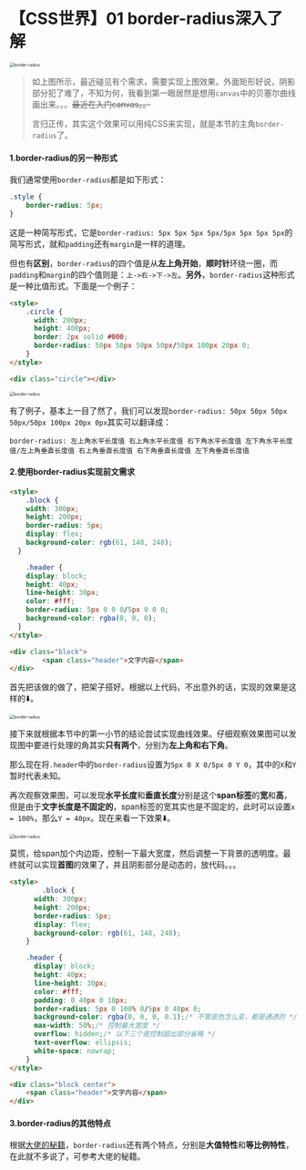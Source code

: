 # 【CSS世界】01  border-radius深入了解



<img src="/Users/xingchen/Documents/GitHub/Basic/css/images/css01-1.png" alt="border-radius" style="zoom:50%;" />

> 如上图所示，最近碰见有个需求，需要实现上图效果。外面矩形好说，阴影部分犯了难了，不知为何，我看到第一眼居然是想用``canvas``中的贝塞尔曲线画出来。。。~~最近在入门canvas。。~~
>
> 言归正传，其实这个效果可以用纯CSS来实现，就是本节的主角``border-radius``了。

#### 1.border-radius的另一种形式

我们通常使用``border-radius``都是如下形式：

```css
.style {
	border-radius: 5px;
}
```

这是一种简写形式，它是``border-radius: 5px 5px 5px 5px/5px 5px 5px 5px``的简写形式，就和``padding``还有``margin``是一样的道理。

但也有**区别**，``border-radius``的四个值是从**左上角开始**，**顺时针**环绕一圈，而``padding``和``margin``的四个值则是：``上->右->下->左``。**另外**，``border-radius``这种形式是一种比值形式。下面是一个例子：

```html
<style>
    .circle {
      width: 200px;
      height: 400px;
      border: 2px solid #000;
      border-radius: 50px 50px 50px 50px/50px 100px 20px 0;
    }
</style>

<div class="circle"></div>
```

<img src="/Users/xingchen/Documents/GitHub/Basic/css/images/css01-2.png" alt="border-radius" style="zoom:50%;" />

有了例子，基本上一目了然了，我们可以发现``border-radius: 50px 50px 50px 50px/50px 100px 20px 0px``其实可以翻译成：

```
border-radius: 左上角水平长度值 右上角水平长度值 右下角水平长度值 左下角水平长度值/左上角垂直长度值 右上角垂直长度值 右下角垂直长度值 左下角垂直长度值
```

#### 2.使用border-radius实现前文需求

```html
<style>
	.block {
    width: 300px;
    height: 200px;
    border-radius: 5px;
    display: flex;
    background-color: rgb(61, 148, 248);
  }

	.header {
    display: block;
    height: 40px;
    line-height: 30px;
    color: #fff;
    border-radius: 5px 0 0 0/5px 0 0 0;
    background-color: rgba(0, 0, 0);
  }
</style>

<div class="block">
		<span class="header">文字内容</span>
</div>
```

首先把该做的做了，把架子搭好。根据以上代码，不出意外的话，实现的效果是这样的⬇️。

<img src="/Users/xingchen/Documents/GitHub/Basic/css/images/css01-3.png" alt="border-radius" style="zoom:50%;" />

接下来就根据本节中的第一小节的结论尝试实现曲线效果。仔细观察效果图可以发现图中要进行处理的角其实**只有两个**，分别为**左上角和右下角**。

那么现在将``.header``中的``border-radius``设置为``5px 0 X 0/5px 0 Y 0``，其中的``X``和``Y``暂时代表未知。

再次观察效果图，可以发现**水平长度**和**垂直长度**分别是这个**span标签**的**宽**和**高**，但是由于**文字长度是不固定的**，span标签的宽其实也是不固定的，此时可以设置``x = 100%``，那么``Y = 40px``。现在来看一下效果⬇️。

<img src="/Users/xingchen/Documents/GitHub/Basic/css/images/css01-4.png" alt="border-radius" style="zoom:50%;" />

莫慌，给span加个内边距，控制一下最大宽度，然后调整一下背景的透明度。最终就可以实现**首图**的效果了，并且阴影部分是动态的，放代码。。。

```html
<style>
		.block {
      width: 300px;
      height: 200px;
      border-radius: 5px;
      display: flex;
      background-color: rgb(61, 148, 248);
    }

    .header {
      display: block;
      height: 40px;
      line-height: 30px;
      color: #fff;
      padding: 0 40px 0 10px;
      border-radius: 5px 0 100% 0/5px 0 40px 0;
      background-color: rgba(0, 0, 0, 0.1);/* 不管底色怎么变，都是通透的 */
      max-width: 50%;/* 控制最大宽度 */
      overflow: hidden;/* 以下三个是控制超出部分省略 */
      text-overflow: ellipsis;
      white-space: nowrap;
    }
</style>

<div class="block center">
  	<span class="header">文字内容</span>
</div>
```

#### 3.border-radius的其他特点

根据[大佬的秘籍](https://www.zhangxinxu.com/wordpress/2015/11/css3-border-radius-tips/)，``border-radius``还有两个特点，分别是**大值特性**和**等比例特性**，在此就不多说了，可参考大佬的秘籍。